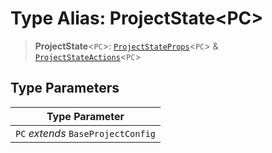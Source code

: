 # Type Alias: ProjectState\<PC\>

> **ProjectState**\<`PC`\>: [`ProjectStateProps`](ProjectStateProps.md)\<`PC`\> & [`ProjectStateActions`](ProjectStateActions.md)\<`PC`\>

## Type Parameters

| Type Parameter |
| ------ |
| `PC` *extends* `BaseProjectConfig` |
